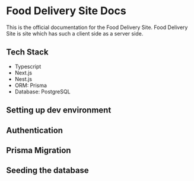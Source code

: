 # Food Delivery Site Docs

This is the official documentation for the Food Delivery Site. Food Delivery Site is site which has such a client side as a server side.

## Tech Stack

- Typescript
- Next.js
- Nest.js
- ORM: Prisma
- Database: PostgreSQL

## Setting up dev environment

## Authentication

## Prisma Migration

## Seeding the database